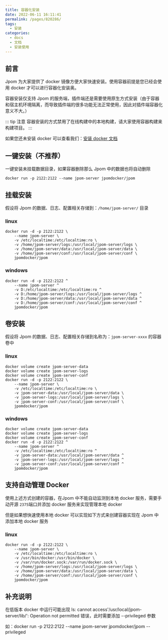 ```yaml
---
title: 容器化安装
date: 2022-06-11 16:11:41
permalink: /pages/820286/
tags: 
  - 安装
categories: 
  - docs
  - 文档
  - 安装使用
---
```


## 前言

Jpom 为大家提供了 docker 镜像方便大家快速安装。使用容器前提是您已经会使用 docker 才可以进行容器化安装奥。

容器安装仅支持 Jpom 的服务端，插件端还是需要使用原生方式安装（由于容器和宿主机环境隔离，而导致插件端的很多功能无法正常使用，因此对插件端容器化意义不大。）


::: tip 注意
容器安装的方式禁用了在线构建中的本地构建，请大家使用容器构建来构建项目。
:::

如果您还未安装 docker 可以查看我们：[安装 docker 文档](../../FQA/07.安装docker.md)

## 一键安装（不推荐）

一键安装未挂载数据目录，如果容器删除那么 Jpom 中的数据也将自动删除

```shell
docker run -p 2122:2122 --name jpom-server jpomdocker/jpom
```

## 挂载安装

假设将 Jpom 的数据、日志、配置相关存储到：`/home/jpom-server/` 目录

### linux

```shell
docker run -d -p 2122:2122 \
	--name jpom-server \
	-v /etc/localtime:/etc/localtime:ro \
	-v /home/jpom-server/logs:/usr/local/jpom-server/logs \
	-v /home/jpom-server/data:/usr/local/jpom-server/data \
	-v /home/jpom-server/conf:/usr/local/jpom-server/conf \
	jpomdocker/jpom
```

### windows

```shell
docker run -d -p 2122:2122 ^
	--name jpom-server ^
	-v D:/etc/localtime:/etc/localtime:ro ^
	-v D:/home/jpom-server/logs:/usr/local/jpom-server/logs ^
	-v D:/home/jpom-server/data:/usr/local/jpom-server/data ^
	-v D:/home/jpom-server/conf:/usr/local/jpom-server/conf ^
	jpomdocker/jpom
```


## 卷安装

假设将 Jpom 的数据、日志、配置相关存储到名称为：`jpom-server-xxxx` 的容器卷中

### linux

```shell
docker volume create jpom-server-data
docker volume create jpom-server-logs
docker volume create jpom-server-conf
docker run -d -p 2122:2122 \
	--name jpom-server \
	-v /etc/localtime:/etc/localtime:ro \
	-v jpom-server-data:/usr/local/jpom-server/data \
	-v jpom-server-logs:/usr/local/jpom-server/logs \
	-v jpom-server-conf:/usr/local/jpom-server/conf \
	jpomdocker/jpom
```
### windows

```shell
docker volume create jpom-server-data
docker volume create jpom-server-logs
docker volume create jpom-server-conf
docker run -d -p 2122:2122 ^
	--name jpom-server ^
	-v /etc/localtime:/etc/localtime:ro ^
	-v jpom-server-data:/usr/local/jpom-server/data ^
	-v jpom-server-logs:/usr/local/jpom-server/logs ^
	-v jpom-server-conf:/usr/local/jpom-server/conf ^
	jpomdocker/jpom
```

## 支持自动管理 Docker

使用上述方式创建的容器，在Jpom 中不能自动监测到本地 docker 服务，需要手动开源 `2375`端口并添加 docker 服务来实现管理本地 docker

但是如果想快速使用本地 docker 可以实现如下方式来创建容器实现在 Jpom 中添加本地 docker 服务

### linux

```shell
docker run -d -p 2122:2122 \
	--name jpom-server \
	-v /etc/localtime:/etc/localtime:ro \
	-v /usr/bin/docker:/usr/bin/docker \
    -v /var/run/docker.sock:/var/run/docker.sock \
	-v /home/jpom-server/logs:/usr/local/jpom-server/logs \
	-v /home/jpom-server/data:/usr/local/jpom-server/data \
	-v /home/jpom-server/conf:/usr/local/jpom-server/conf \
	jpomdocker/jpom
```

## 补充说明

在低版本 docker 中运行可能出现 ls: cannot access'/usr/local/jpom-server/lib/': Operation not permitted 错误，此时需要添加 --privileged 参数 

如：docker run -p 2122:2122 --name jpom-server jpomdocker/jpom --privileged